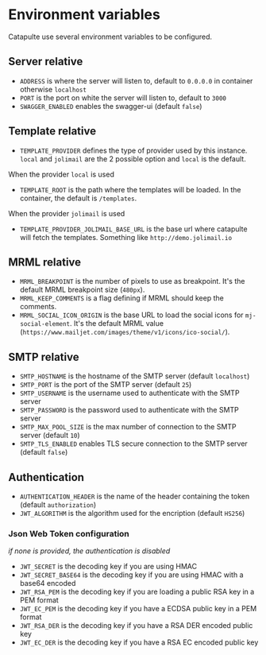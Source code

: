 # Environment variables

Catapulte use several environment variables to be configured.

## Server relative

- `ADDRESS` is where the server will listen to, default to `0.0.0.0` in container otherwise `localhost`
- `PORT` is the port on white the server will listen to, default to `3000`
- `SWAGGER_ENABLED` enables the swagger-ui (default `false`)

## Template relative

- `TEMPLATE_PROVIDER` defines the type of provider used by this instance. `local` and `jolimail` are the 2 possible option and `local` is the default.

When the provider `local` is used

- `TEMPLATE_ROOT` is the path where the templates will be loaded. In the container, the default is `/templates`.

When the provider `jolimail` is used

- `TEMPLATE_PROVIDER_JOLIMAIL_BASE_URL` is the base url where catapulte will fetch the templates. Something like `http://demo.jolimail.io`

## MRML relative

- `MRML_BREAKPOINT` is the number of pixels to use as breakpoint. It's the default MRML breakpoint size (`480px`).
- `MRML_KEEP_COMMENTS` is a flag defining if MRML should keep the comments.
- `MRML_SOCIAL_ICON_ORIGIN` is the base URL to load the social icons for `mj-social-element`. It's the default MRML value (`https://www.mailjet.com/images/theme/v1/icons/ico-social/`).

## SMTP relative

- `SMTP_HOSTNAME` is the hostname of the SMTP server (default `localhost`)
- `SMTP_PORT` is the port of the SMTP server (default `25`)
- `SMTP_USERNAME` is the username used to authenticate with the SMTP server
- `SMTP_PASSWORD` is the password used to authenticate with the SMTP server
- `SMTP_MAX_POOL_SIZE` is the max number of connection to the SMTP server (default `10`)
- `SMTP_TLS_ENABLED` enables TLS secure connection to the SMTP server (default `false`)

## Authentication

- `AUTHENTICATION_HEADER` is the name of the header containing the token (default `authorization`)
- `JWT_ALGORITHM` is the algorithm used for the encription (default `HS256`)

### Json Web Token configuration

_if none is provided, the authentication is disabled_

- `JWT_SECRET` is the decoding key if you are using HMAC
- `JWT_SECRET_BASE64` is the decoding key if you are using HMAC with a base64 encoded
- `JWT_RSA_PEM` is the decoding key if you are loading a public RSA key in a PEM format
- `JWT_EC_PEM` is the decoding key if you have a ECDSA public key in a PEM format
- `JWT_RSA_DER` is the decoding key if you have a RSA DER encoded public key
- `JWT_EC_DER` is the decoding key if you have a RSA EC encoded public key
